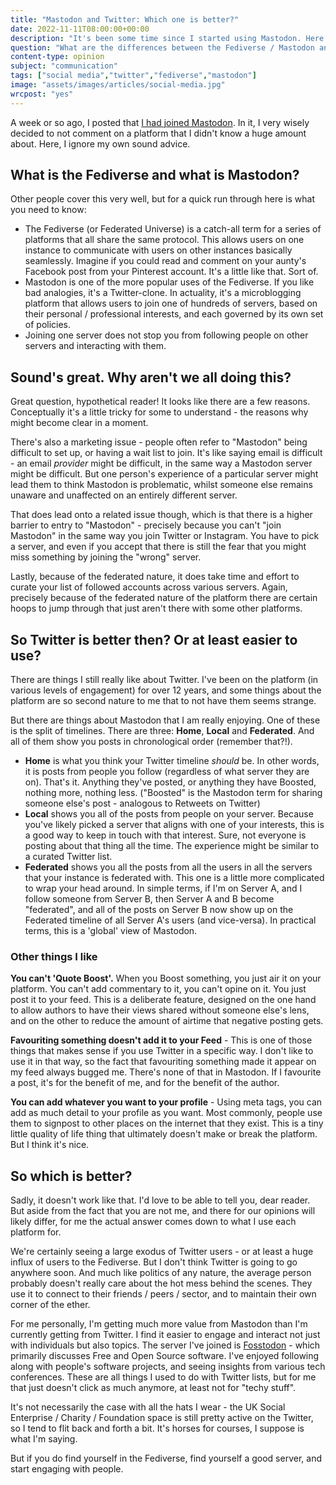 ```yaml
---
title: "Mastodon and Twitter: Which one is better?"
date: 2022-11-11T08:00:00+00:00
description: "It's been some time since I started using Mastodon. Here are some of the things I prefer about the platform, and somethings I still use Twitter for."
question: "What are the differences between the Fediverse / Mastodon and Twitter, and why should I care?"
content-type: opinion
subject: "communication"
tags: ["social media","twitter","fediverse","mastodon"]
image: "assets/images/articles/social-media.jpg"
wrcpost: "yes"
---
```


A week or so ago, I posted that [I had joined Mastodon]({{site.url}}/musings/yes-im-on-mastodon-now-too/). In it, I very wisely decided to not comment on a platform that I didn't know a huge amount about. Here, I ignore my own sound advice.

## What is the Fediverse and what is Mastodon?

Other people cover this very well, but for a quick run through here is what you need to know:

- The Fediverse (or Federated Universe) is a catch-all term for a series of platforms that all share the same protocol. This allows users on one instance to communicate with users on other instances basically seamlessly. Imagine if you could read and comment on your aunty's Facebook post from your Pinterest account. It's a little like that. Sort of.
- Mastodon is one of the more popular uses of the Fediverse. If you like bad analogies, it's a Twitter-clone. In actuality, it's a microblogging platform that allows users to join one of hundreds of servers, based on their personal / professional interests, and each governed by its own set of policies. 
- Joining one server does not stop you from following people on other servers and interacting with them. 

## Sound's great. Why aren't we all doing this?

Great question, hypothetical reader! It looks like there are a few reasons. Conceptually it's a little tricky for some to understand - the reasons why might become clear in a moment. 

There's also a marketing issue - people often refer to "Mastodon" being difficult to set up, or having a wait list to join. It's like saying email is difficult - an email *provider* might be difficult, in the same way a Mastodon server might be difficult. But one person's experience of a particular server might lead them to think Mastodon is problematic, whilst someone else remains unaware and unaffected on an entirely different server.

That does lead onto a related issue though, which is that there is a higher barrier to entry to "Mastodon" - precisely because you can't "join Mastodon" in the same way you join Twitter or Instagram. You have to pick a server, and even if you accept that there is still the fear that you might miss something by joining the "wrong" server. 

Lastly, because of the federated nature, it does take time and effort to curate your list of followed accounts across various servers. Again, precisely because of the federated nature of the platform there are certain hoops to jump through that just aren't there with some other platforms.

## So Twitter is better then? Or at least easier to use?

There are things I still really like about Twitter. I've been on the platform (in various levels of engagement) for over 12 years, and some things about the platform are so second nature to me that to not have them seems strange.

But there are things about Mastodon that I am really enjoying. One of these is the split of timelines. There are three: **Home**, **Local** and **Federated**. And all of them show you posts in chronological order (remember that?!).

- **Home** is what you think your Twitter timeline *should* be. In other words, it is posts from people you follow (regardless of what server they are on). That's it. Anything they've posted, or anything they have Boosted, nothing more, nothing less. ("Boosted" is the Mastodon term for sharing someone else's post - analogous to Retweets on Twitter)
- **Local** shows you all of the posts from people on your server. Because you've likely picked a server that aligns with one of your interests, this is a good way to keep in touch with that interest. Sure, not everyone is posting about that thing all the time. The experience might be similar to a curated Twitter list.
- **Federated** shows you all the posts from all the users in all the servers that your instance is federated with. This one is a little more complicated to wrap your head around. In simple terms, if I'm on Server A, and I follow someone from Server B, then Server A and B become "federated", and all of the posts on Server B now show up on the Federated timeline of all Server A's users (and vice-versa). In practical terms, this is a 'global' view of Mastodon.

### Other things I like

**You can't 'Quote Boost'.** When you Boost something, you just air it on your platform. You can't add commentary to it, you can't opine on it. You just post it to your feed. This is a deliberate feature, designed on the one hand to allow authors to have their views shared without someone else's lens, and on the other to reduce the amount of airtime that negative posting gets.

**Favouriting something doesn't add it to your Feed** - This is one of those things that makes sense if you use Twitter in a specific way. I don't like to use it in that way, so the fact that favouriting something made it appear on my feed always bugged me. There's none of that in Mastodon. If I favourite a post, it's for the benefit of me, and for the benefit of the author.

**You can add whatever you want to your profile** - Using meta tags, you can add as much detail to your profile as you want. Most commonly, people use them to signpost to other places on the internet that they exist. This is a tiny little quality of life thing that ultimately doesn't make or break the platform. But I think it's nice.

## So which is better?

Sadly, it doesn't work like that. I'd love to be able to tell you, dear reader. But aside from the fact that you are not me, and there for our opinions will likely differ, for me the actual answer comes down to what I use each platform for.

We're certainly seeing a large exodus of Twitter users - or at least a huge influx of users to the Fediverse. But I don't think Twitter is going to go anywhere soon. And much like politics of any nature, the average person probably doesn't really care about the hot mess behind the scenes. They use it to connect to their friends / peers / sector, and to maintain their own corner of the ether.

For me personally, I'm getting much more value from Mastodon than I'm currently getting from Twitter. I find it easier to engage and interact not just with individuals but also topics. The server I've joined is [Fosstodon](https://fosstodon.org/) - which primarily discusses Free and Open Source software. I've enjoyed following along with people's software projects, and seeing insights from various tech conferences. These are all things I used to do with Twitter lists, but for me that just doesn't click as much anymore, at least not for "techy stuff". 

It's not necessarily the case with all the hats I wear - the UK Social Enterprise / Charity / Foundation space is still pretty active on the Twitter, so I tend to flit back and forth a bit. It's horses for courses, I suppose is what I'm saying.

But if you do find yourself in the Fediverse, find yourself a good server, and start engaging with people.